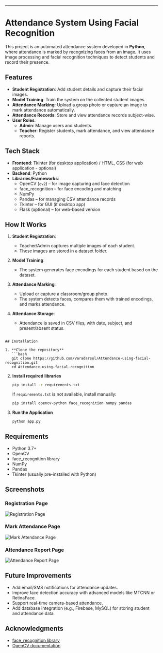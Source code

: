 ---

# Attendance System Using Facial Recognition

This project is an automated attendance system developed in **Python**, where attendance is marked by recognizing faces from an image. It uses image processing and facial recognition techniques to detect students and record their presence.

## Features

- **Student Registration**: Add student details and capture their facial images.
- **Model Training**: Train the system on the collected student images.
- **Attendance Marking**: Upload a group photo or capture an image to mark attendance automatically.
- **Attendance Records**: Store and view attendance records subject-wise.
- **User Roles**:  
  - **Admin**: Manage users and students.  
  - **Teacher**: Register students, mark attendance, and view attendance reports.

## Tech Stack

- **Frontend**: Tkinter (for desktop application) / HTML, CSS (for web application - optional)
- **Backend**: Python
- **Libraries/Frameworks**:
  - OpenCV (`cv2`) – for image capturing and face detection
  - face_recognition – for face encoding and matching
  - NumPy
  - Pandas – for managing CSV attendance records
  - Tkinter – for GUI (if desktop app)
  - Flask (optional) – for web-based version

## How It Works

1. **Student Registration**:
   - Teacher/Admin captures multiple images of each student.
   - These images are stored in a dataset folder.

2. **Model Training**:
   - The system generates face encodings for each student based on the dataset.

3. **Attendance Marking**:
   - Upload or capture a classroom/group photo.
   - The system detects faces, compares them with trained encodings, and marks attendance.

4. **Attendance Storage**:
   - Attendance is saved in CSV files, with date, subject, and present/absent status.

```

## Installation

1. **Clone the repository**
   ```bash
   git clone https://github.com/Varadarsul/Attendance-using-facial-recognition.git
   cd Attendance-using-facial-recognition
   ```

2. **Install required libraries**
   ```bash
   pip install -r requirements.txt
   ```
   If `requirements.txt` is not available, install manually:
   ```bash
   pip install opencv-python face_recognition numpy pandas
   ```

3. **Run the Application**
   ```bash
   python app.py
   ```

## Requirements

- Python 3.7+
- OpenCV
- face_recognition library
- NumPy
- Pandas
- Tkinter (usually pre-installed with Python)

## Screenshots

### Registration Page
![Registration Page](screenshots/registration_page.png)

### Mark Attendance Page
![Mark Attendance Page](screenshots/mark_attendance_page.png)

### Attendance Report Page
![Attendance Report Page](screenshots/attendance_report.png)



## Future Improvements

- Add email/SMS notifications for attendance updates.
- Improve face detection accuracy with advanced models like MTCNN or RetinaFace.
- Support real-time camera-based attendance.
- Add database integration (e.g., Firebase, MySQL) for storing student and attendance data.

## Acknowledgments

- [face_recognition library](https://github.com/ageitgey/face_recognition)
- [OpenCV documentation](https://docs.opencv.org/)


